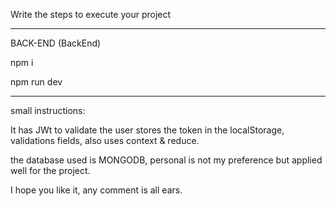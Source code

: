 Write the steps to execute your project

-----------------------------------------------------------------------------------------------

BACK-END (BackEnd)

npm i

npm run dev

------------------------------------------------------------------------------------------------

small instructions:

It has JWt to ​​validate the user stores the token in the localStorage, validations fields, also uses context & reduce.

the database used is MONGODB, personal is not my preference but applied well for the project.

I hope you like it, any comment is all ears.

